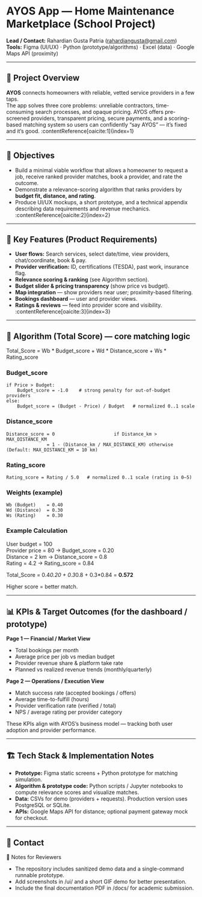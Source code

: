 # AYOS App — Home Maintenance Marketplace (School Project)

**Lead / Contact:** Rahardian Gusta Patria (rahardiangusta@gmail.com)  
**Tools:** Figma (UI/UX) · Python (prototype/algorithms) · Excel (data) · Google Maps API (proximity)  

---

## 📘 Project Overview
**AYOS** connects homeowners with reliable, vetted service providers in a few taps.  
The app solves three core problems: unreliable contractors, time-consuming search processes, and opaque pricing. AYOS offers pre-screened providers, transparent pricing, secure payments, and a scoring-based matching system so users can confidently “say AYOS” — it’s fixed and it’s good. :contentReference[oaicite:1]{index=1}

---

## 🎯 Objectives
- Build a minimal viable workflow that allows a homeowner to request a job, receive ranked provider matches, book a provider, and rate the outcome.  
- Demonstrate a relevance-scoring algorithm that ranks providers by **budget fit, distance, and rating**.  
- Produce UI/UX mockups, a short prototype, and a technical appendix describing data requirements and revenue mechanics. :contentReference[oaicite:2]{index=2}

---

## 🧩 Key Features (Product Requirements)
- **User flows:** Search services, select date/time, view providers, chat/coordinate, book & pay.  
- **Provider verification:** ID, certifications (TESDA), past work, insurance flag.  
- **Relevance scoring & ranking** (see Algorithm section).  
- **Budget slider & pricing transparency** (show price vs budget).  
- **Map integration** — show providers near user; proximity-based filtering.  
- **Bookings dashboard** — user and provider views.  
- **Ratings & reviews** — feed into provider score and visibility. :contentReference[oaicite:3]{index=3}

---

## 🧠 Algorithm (Total Score) — core matching logic
Total_Score = Wb * Budget_score + Wd * Distance_score + Ws * Rating_score

### Budget_score
    if Price > Budget:
        Budget_score = -1.0    # strong penalty for out-of-budget providers
    else:
        Budget_score = (Budget - Price) / Budget   # normalized 0..1 scale

### Distance_score
    Distance_score = 0                      if Distance_km > MAX_DISTANCE_KM
                   = 1 - (Distance_km / MAX_DISTANCE_KM) otherwise
    (Default: MAX_DISTANCE_KM = 10 km)

### Rating_score
    Rating_score = Rating / 5.0   # normalized 0..1 scale (rating is 0–5)

### Weights (example)
    Wb (Budget)    = 0.40
    Wd (Distance)  = 0.30
    Ws (Rating)    = 0.30

### Example Calculation
User budget = 100  
Provider price = 80 → Budget_score = 0.20  
Distance = 2 km → Distance_score = 0.8  
Rating = 4.2 → Rating_score = 0.84  

Total_Score = 0.4*0.20 + 0.3*0.8 + 0.3*0.84 = **0.572**

Higher score = better match.

---

## 📊 KPIs & Target Outcomes (for the dashboard / prototype)

**Page 1 — Financial / Market View**
- Total bookings per month  
- Average price per job vs median budget  
- Provider revenue share & platform take rate  
- Planned vs realized revenue trends (monthly/quarterly)

**Page 2 — Operations / Execution View**
- Match success rate (accepted bookings / offers)  
- Average time-to-fulfill (hours)  
- Provider verification rate (verified / total)  
- NPS / average rating per provider category  

These KPIs align with AYOS’s business model — tracking both user adoption and provider performance.

---

## 🏗️ Tech Stack & Implementation Notes
- **Prototype:** Figma static screens + Python prototype for matching simulation.  
- **Algorithm & prototype code:** Python scripts / Jupyter notebooks to compute relevance scores and visualize matches.  
- **Data:** CSVs for demo (providers + requests). Production version uses PostgreSQL or SQLite.  
- **APIs:** Google Maps API for distance; optional payment gateway mock for checkout.  

---

## 📁 Contact

📝 Notes for Reviewers
- The repository includes sanitized demo data and a single-command runnable prototype.
- Add screenshots in /ui/ and a short GIF demo for better presentation.
- Include the final documentation PDF in /docs/ for academic submission.
